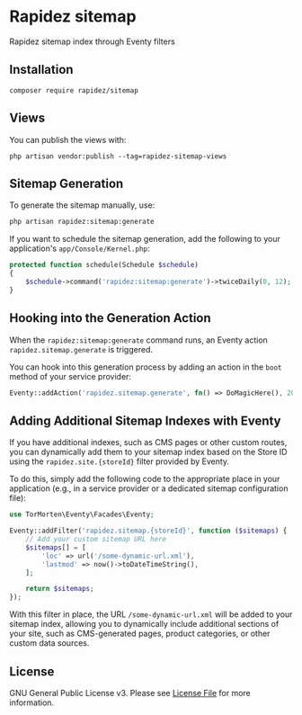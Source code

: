 # Rapidez sitemap

Rapidez sitemap index through Eventy filters

## Installation

```
composer require rapidez/sitemap
```

## Views

You can publish the views with:
```
php artisan vendor:publish --tag=rapidez-sitemap-views
```

## Sitemap Generation

To generate the sitemap manually, use:
```bash
php artisan rapidez:sitemap:generate
```

If you want to schedule the sitemap generation, add the following to your application's `app/Console/Kernel.php`:

```php
protected function schedule(Schedule $schedule)
{
    $schedule->command('rapidez:sitemap:generate')->twiceDaily(0, 12);
}
```

## Hooking into the Generation Action

When the `rapidez:sitemap:generate` command runs, an Eventy action `rapidez.sitemap.generate` is triggered.

You can hook into this generation process by adding an action in the `boot` method of your service provider:
```php
Eventy::addAction('rapidez.sitemap.generate', fn() => DoMagicHere(), 20, 1);
```

## Adding Additional Sitemap Indexes with Eventy

If you have additional indexes, such as CMS pages or other custom routes, you can dynamically add them to your sitemap index based on the Store ID using the `rapidez.site.{storeId}` filter provided by Eventy.

To do this, simply add the following code to the appropriate place in your application (e.g., in a service provider or a dedicated sitemap configuration file):  

```php
use TorMorten\Eventy\Facades\Eventy;

Eventy::addFilter('rapidez.sitemap.{storeId}', function ($sitemaps) {
    // Add your custom sitemap URL here
    $sitemaps[] = [
        'loc' => url('/some-dynamic-url.xml'),
        'lastmod' => now()->toDateTimeString(),
    ];

    return $sitemaps;
});
```

With this filter in place, the URL `/some-dynamic-url.xml` will be added to your sitemap index, allowing you to dynamically include additional sections of your site, such as CMS-generated pages, product categories, or other custom data sources.

## License

GNU General Public License v3. Please see [License File](LICENSE) for more information.
